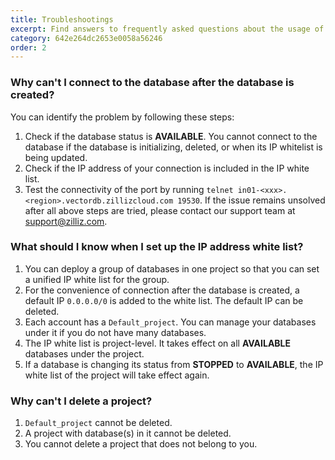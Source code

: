 ```yaml
---
title: Troubleshootings
excerpt: Find answers to frequently asked questions about the usage of Zilliz Cloud. If you cannot find the answer to you problem here, please contact our support team at <a href="mailto:support@zilliz.com">support@zilliz.com</a>.
category: 642e264dc2653e0058a56246
order: 2
---
```


### Why can't I connect to the database after the database is created?

You can identify the problem by following these steps:

1. Check if the database status is **AVAILABLE**. You cannot connect to the database if the database is initializing, deleted, or when its IP whitelist is being updated.
2. Check if the IP address of your connection is included in the IP white list.
3. Test the connectivity of the port by running `telnet in01-<xxx>.<region>.vectordb.zillizcloud.com 19530`.
If the issue remains unsolved after all above steps are tried, please contact our support team at <a href="mailto:support@zilliz.com">support@zilliz.com</a>.

### What should I know when I set up the IP address white list?

1. You can deploy a group of databases in one project so that you can set a unified IP white list for the group.
2. For the convenience of connection after the database is created, a default IP `0.0.0.0/0` is added to the white list. The default IP can be deleted.
3. Each account has a `Default_project`. You can manage your databases under it if you do not have many databases.
4. The IP white list is project-level. It takes effect on all **AVAILABLE** databases under the project.
5. If a database is changing its status from **STOPPED** to **AVAILABLE**, the IP white list of the project will take effect again.

### Why can't I delete a project?

1. `Default_project` cannot be deleted.
2. A project with database(s) in it cannot be deleted.
3. You cannot delete a project that does not belong to you.

